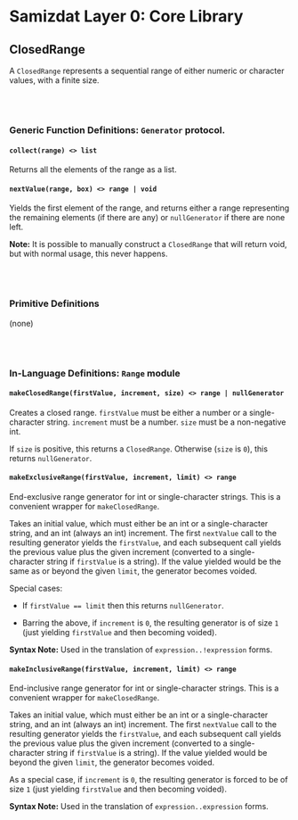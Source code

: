 Samizdat Layer 0: Core Library
==============================

ClosedRange
-----------

A `ClosedRange` represents a sequential range of either numeric or
character values, with a finite size.


<br><br>
### Generic Function Definitions: `Generator` protocol.

#### `collect(range) <> list`

Returns all the elements of the range as a list.

#### `nextValue(range, box) <> range | void`

Yields the first element of the range, and returns either a range representing
the remaining elements (if there are any) or `nullGenerator` if there are
none left.

**Note:** It is possible to manually construct a `ClosedRange` that will
return void, but with normal usage, this never happens.


<br><br>
### Primitive Definitions

(none)


<br><br>
### In-Language Definitions: `Range` module

#### `makeClosedRange(firstValue, increment, size) <> range | nullGenerator`

Creates a closed range. `firstValue` must be either a number or
a single-character string. `increment` must be a number. `size` must be
a non-negative int.

If `size` is positive, this returns a `ClosedRange`. Otherwise
(`size` is `0`), this returns `nullGenerator`.

#### `makeExclusiveRange(firstValue, increment, limit) <> range`

End-exclusive range generator for int or single-character strings.
This is a convenient wrapper for `makeClosedRange`.

Takes an initial value, which must either be an int or a single-character
string, and an int (always an int) increment. The first `nextValue` call to
the resulting generator yields the `firstValue`, and each subsequent call
yields the previous value plus the given increment (converted to a
single-character string if `firstValue` is a string). If the value yielded
would be the same as or beyond the given `limit`, the generator becomes
voided.

Special cases:

* If `firstValue == limit` then this returns `nullGenerator`.

* Barring the above, if `increment` is `0`, the resulting generator is
  of size `1` (just yielding `firstValue` and then becoming voided).

**Syntax Note:** Used in the translation of `expression..!expression`
forms.

#### `makeInclusiveRange(firstValue, increment, limit) <> range`

End-inclusive range generator for int or single-character strings.
This is a convenient wrapper for `makeClosedRange`.

Takes an initial value, which must either be an int or a single-character
string, and an int (always an int) increment. The first `nextValue` call to
the resulting generator yields the `firstValue`, and each subsequent call
yields the previous value plus the given increment (converted to a
single-character string if `firstValue` is a string). If the value yielded
would be beyond the given `limit`, the generator becomes voided.

As a special case, if `increment` is `0`, the resulting generator is
forced to be of size `1` (just yielding `firstValue` and then becoming
voided).

**Syntax Note:** Used in the translation of `expression..expression`
forms.
